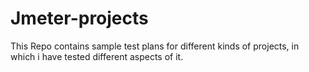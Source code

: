 # Jmeter-projects
This Repo contains sample test plans for different kinds of projects, in which i have tested different aspects of it.
